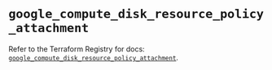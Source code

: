 # `google_compute_disk_resource_policy_attachment`

Refer to the Terraform Registry for docs: [`google_compute_disk_resource_policy_attachment`](https://registry.terraform.io/providers/hashicorp/google/6.39.0/docs/resources/compute_disk_resource_policy_attachment).
